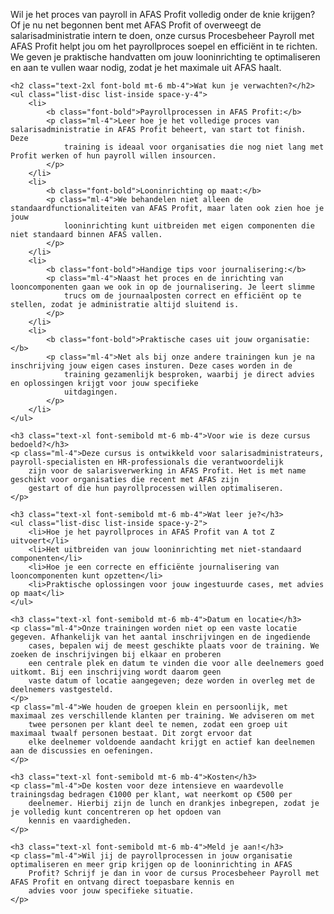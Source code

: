 <div class="p-4">
    <p class="ml-4">Wil je het proces van payroll in AFAS Profit volledig onder de knie krijgen? Of je nu net begonnen bent met AFAS
        Profit of overweegt de salarisadministratie intern te doen, onze cursus Procesbeheer Payroll met AFAS Profit helpt
        jou om het payrollproces soepel en efficiënt in te richten. We geven je praktische handvatten om jouw looninrichting
        te optimaliseren en aan te vullen waar nodig, zodat je het maximale uit AFAS haalt.
    </p>

    <h2 class="text-2xl font-bold mt-6 mb-4">Wat kun je verwachten?</h2>
    <ul class="list-disc list-inside space-y-4">
        <li>
            <b class="font-bold">Payrollprocessen in AFAS Profit:</b>
            <p class="ml-4">Leer hoe je het volledige proces van salarisadministratie in AFAS Profit beheert, van start tot finish. Deze
                training is ideaal voor organisaties die nog niet lang met Profit werken of hun payroll willen insourcen.
            </p>
        </li>
        <li>
            <b class="font-bold">Looninrichting op maat:</b>
            <p class="ml-4">We behandelen niet alleen de standaardfunctionaliteiten van AFAS Profit, maar laten ook zien hoe je jouw
                looninrichting kunt uitbreiden met eigen componenten die niet standaard binnen AFAS vallen.
            </p>
        </li>
        <li>
            <b class="font-bold">Handige tips voor journalisering:</b>
            <p class="ml-4">Naast het proces en de inrichting van looncomponenten gaan we ook in op de journalisering. Je leert slimme
                trucs om de journaalposten correct en efficiënt op te stellen, zodat je administratie altijd sluitend is.
            </p>
        </li>
        <li>
            <b class="font-bold">Praktische cases uit jouw organisatie:</b>
            <p class="ml-4">Net als bij onze andere trainingen kun je na inschrijving jouw eigen cases insturen. Deze cases worden in de
                training gezamenlijk besproken, waarbij je direct advies en oplossingen krijgt voor jouw specifieke
                uitdagingen.
            </p>
        </li>
    </ul>

    <h3 class="text-xl font-semibold mt-6 mb-4">Voor wie is deze cursus bedoeld?</h3>
    <p class="ml-4">Deze cursus is ontwikkeld voor salarisadministrateurs, payroll-specialisten en HR-professionals die verantwoordelijk
        zijn voor de salarisverwerking in AFAS Profit. Het is met name geschikt voor organisaties die recent met AFAS zijn
        gestart of die hun payrollprocessen willen optimaliseren.
    </p>

    <h3 class="text-xl font-semibold mt-6 mb-4">Wat leer je?</h3>
    <ul class="list-disc list-inside space-y-2">
        <li>Hoe je het payrollproces in AFAS Profit van A tot Z uitvoert</li>
        <li>Het uitbreiden van jouw looninrichting met niet-standaard componenten</li>
        <li>Hoe je een correcte en efficiënte journalisering van looncomponenten kunt opzetten</li>
        <li>Praktische oplossingen voor jouw ingestuurde cases, met advies op maat</li>
    </ul>

    <h3 class="text-xl font-semibold mt-6 mb-4">Datum en locatie</h3>
    <p class="ml-4">Onze trainingen worden niet op een vaste locatie gegeven. Afhankelijk van het aantal inschrijvingen en de ingediende
        cases, bepalen wij de meest geschikte plaats voor de training. We zoeken de inschrijvingen bij elkaar en proberen
        een centrale plek en datum te vinden die voor alle deelnemers goed uitkomt. Bij een inschrijving wordt daarom geen
        vaste datum of locatie aangegeven; deze worden in overleg met de deelnemers vastgesteld.
    </p>
    <p class="ml-4">We houden de groepen klein en persoonlijk, met maximaal zes verschillende klanten per training. We adviseren om met
        twee personen per klant deel te nemen, zodat een groep uit maximaal twaalf personen bestaat. Dit zorgt ervoor dat
        elke deelnemer voldoende aandacht krijgt en actief kan deelnemen aan de discussies en oefeningen.
    </p>

    <h3 class="text-xl font-semibold mt-6 mb-4">Kosten</h3>
    <p class="ml-4">De kosten voor deze intensieve en waardevolle trainingsdag bedragen €1000 per klant, wat neerkomt op €500 per
        deelnemer. Hierbij zijn de lunch en drankjes inbegrepen, zodat je je volledig kunt concentreren op het opdoen van
        kennis en vaardigheden.
    </p>

    <h3 class="text-xl font-semibold mt-6 mb-4">Meld je aan!</h3>
    <p class="ml-4">Wil jij de payrollprocessen in jouw organisatie optimaliseren en meer grip krijgen op de looninrichting in AFAS
        Profit? Schrijf je dan in voor de cursus Procesbeheer Payroll met AFAS Profit en ontvang direct toepasbare kennis en
        advies voor jouw specifieke situatie.
    </p>
</div>